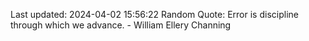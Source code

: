 Last updated: 2024-04-02 15:56:22
Random Quote: Error is discipline through which we advance. - William Ellery Channing